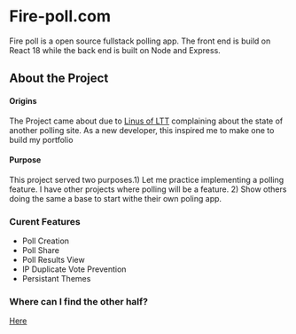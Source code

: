 # Fire-poll.com

<p> Fire poll is a open source fullstack polling app. The front end is build on React 18 while the back end is built on Node and Express.</p>

## About the Project
#### Origins
 The Project came about due to [Linus of LTT](https://mobile.twitter.com/linusgsebastian?lang=en) complaining about the state of another polling site. As a new developer, this inspired me to make one to build my portfolio

#### Purpose
<p> This project served two purposes.1) Let me practice implementing a polling feature. I have other projects where polling will be a feature. 2) Show others doing the same a base to start withe their own poling app.</P>

### Curent Features
<ul>
<li> Poll Creation </li>
<li> Poll Share </li>
<li> Poll Results View </li>
<li> IP Duplicate Vote Prevention </li>
<li> Persistant Themes </li>
</ul>

### Where can I find the other half?
[Here](https://github.com/ekobedevon/Firepoll-Back)


